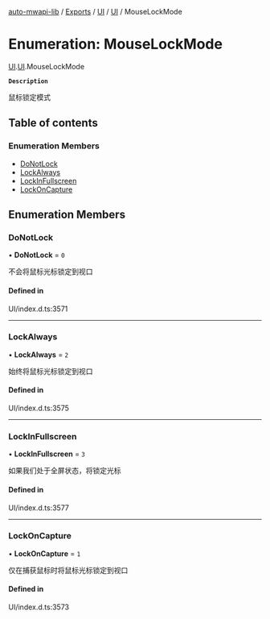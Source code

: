 [auto-mwapi-lib](../README.md) / [Exports](../modules.md) / [UI](../modules/UI.md) / [UI](../modules/UI.UI.md) / MouseLockMode

# Enumeration: MouseLockMode

[UI](../modules/UI.md).[UI](../modules/UI.UI.md).MouseLockMode

**`Description`**

鼠标锁定模式

## Table of contents

### Enumeration Members

- [DoNotLock](UI.UI.MouseLockMode.md#donotlock)
- [LockAlways](UI.UI.MouseLockMode.md#lockalways)
- [LockInFullscreen](UI.UI.MouseLockMode.md#lockinfullscreen)
- [LockOnCapture](UI.UI.MouseLockMode.md#lockoncapture)

## Enumeration Members

### DoNotLock

• **DoNotLock** = ``0``

不会将鼠标光标锁定到视口

#### Defined in

UI/index.d.ts:3571

___

### LockAlways

• **LockAlways** = ``2``

始终将鼠标光标锁定到视口

#### Defined in

UI/index.d.ts:3575

___

### LockInFullscreen

• **LockInFullscreen** = ``3``

如果我们处于全屏状态，将锁定光标

#### Defined in

UI/index.d.ts:3577

___

### LockOnCapture

• **LockOnCapture** = ``1``

仅在捕获鼠标时将鼠标光标锁定到视口

#### Defined in

UI/index.d.ts:3573
